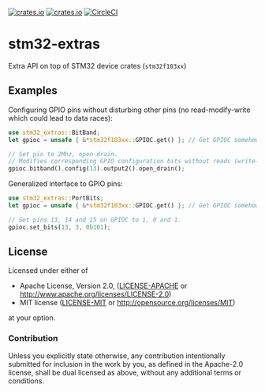 [![crates.io](https://img.shields.io/crates/v/stm32-extras.svg)](https://crates.io/crates/stm32-extras)
[![crates.io](https://img.shields.io/crates/d/stm32-extras.svg)](https://crates.io/crates/stm32-extras)
[![CircleCI](https://img.shields.io/circleci/project/github/idubrov/stm32-extras.svg)](https://circleci.com/gh/idubrov/stm32-extras)

# stm32-extras

Extra API on top of STM32 device crates (`stm32f103xx`)

## Examples

Configuring GPIO pins without disturbing other pins (no read-modify-write which could lead to
data races):

```rust
use stm32_extras::BitBand;
let gpioc = unsafe { &*stm32f103xx::GPIOC.get() }; // Get GPIOC somehow...

// Set pin to 2Mhz, open-drain.
// Modifies corresponding GPIO configuration bits without reads (write-only)
gpioc.bitband().config(13).output2().open_drain();
```

Generalized interface to GPIO pins:

```rust
use stm32_extras::PortBits;
let gpioc = unsafe { &*stm32f103xx::GPIOC.get() }; // Get GPIOC somehow...

// Set pins 13, 14 and 15 on GPIOC to 1, 0 and 1.
gpioc.set_bits(13, 3, 0b101);
```

## License

Licensed under either of

 * Apache License, Version 2.0, ([LICENSE-APACHE](LICENSE-APACHE) or http://www.apache.org/licenses/LICENSE-2.0)
 * MIT license ([LICENSE-MIT](LICENSE-MIT) or http://opensource.org/licenses/MIT)

at your option.

### Contribution

Unless you explicitly state otherwise, any contribution intentionally submitted
for inclusion in the work by you, as defined in the Apache-2.0 license, shall be dual licensed as above, without any
additional terms or conditions.
